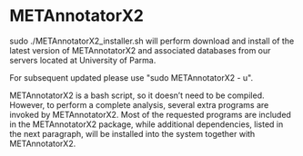 # METAnnotatorX2

sudo ./METAnnotatorX2_installer.sh will perform download and install of the latest version of METAnnotatorX2 and associated databases from our servers located at University of Parma.

For subsequent updated please use "sudo METAnnotatorX2 - u".

METAnnotatorX2 is a bash script, so it doesn’t need to be compiled. However, to perform a complete analysis, several extra programs are invoked by METAnnotatorX2. Most of the requested programs are included in the METAnnotatorX2 package, while additional dependencies, listed in the next paragraph, will be installed into the system together with METAnnotatorX2.
